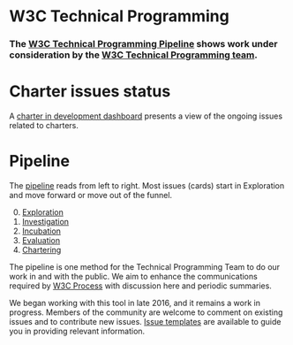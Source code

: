 # W3C Technical Programming

### The [W3C Technical Programming Pipeline](https://github.com/orgs/w3c/projects/97/views/1) shows work under consideration by the [W3C Technical Programming team](https://www.w3.org/staff/strat/). 

# Charter issues status

A [charter in development dashboard](https://www.w3.org/2024/03/charters-in-dev.html) presents a view of the ongoing issues related to charters.

# Pipeline

The [pipeline](https://github.com/orgs/w3c/projects/97/views/1) reads from left to right. Most issues (cards) start in Exploration and move forward or move out of the funnel.

0. [Exploration](https://github.com/w3c/strategy/blob/main/0.Exploration.md)
1. [Investigation](https://github.com/w3c/strategy/blob/main/1.Investigation.md)
1. [Incubation](https://github.com/w3c/strategy/blob/main/2.Incubation.md)
1. [Evaluation](https://github.com/w3c/strategy/blob/main/3.Evaluation.md) 
1. [Chartering](https://github.com/w3c/strategy/blob/main/4.Chartering.md)

The pipeline is one method for the Technical Programming Team to do our work in and with the public.  We aim to enhance the communications required by [W3C Process](https://www.w3.org/policies/process/) with discussion here and periodic summaries.

We began working with this tool in late 2016, and it remains a work in progress. Members of the community are welcome to comment on existing issues and to contribute new issues. [Issue templates](https://github.com/w3c/strategy/issues/new/choose) are available to guide you in providing relevant information.
